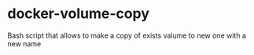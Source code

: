 # docker-volume-copy
Bash script that allows to make a copy of exists valume to new one with a new name
